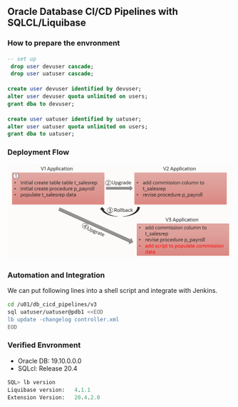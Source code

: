 ## Oracle Database CI/CD Pipelines with SQLCL/Liquibase

### How to prepare the envronment
```sql
-- set up
 drop user devuser cascade;
 drop user uatuser cascade;

create user devuser identified by devuser;
alter user devuser quota unlimited on users;
grant dba to devuser;

create user uatuser identified by uatuser;
alter user uatuser quota unlimited on users;
grant dba to uatuser;	
```

### Deployment Flow
![alt text](https://github.com/luodonghua/db_cicd_pipelines/blob/main/deployment%20flow.png?raw=true "Deployment Flow")

### Automation and Integration
We can put following lines into a shell script and integrate with Jenkins.

```sh
cd /u01/db_cicd_pipelines/v3
sql uatuser/uatuser@pdb1 <<EOD
lb update -changelog controller.xml
EOD
```

### Verified Envronment

* Oracle DB: 19.10.0.0.0
* SQLcl: Release 20.4

```sql
SQL> lb version
Liquibase version:   4.1.1
Extension Version:   20.4.2.0
```
